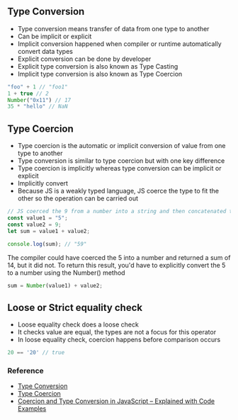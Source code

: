 ## Type Conversion

- Type conversion means transfer of data from one type to another
- Can be implicit or explicit
- Implicit conversion happened when compiler or runtime automatically convert data types
- Explicit conversion can be done by developer
- Explicit type conversion is also known as Type Casting
- Implicit type conversion is also known as Type Coercion

```js
"foo" + 1 // "foo1"
1 + true // 2
Number("0x11") // 17
35 * "hello" // NaN
```

## Type Coercion

- Type coercion is the automatic or implicit conversion of value from one type to another
- Type conversion is similar to type coercion but with one key difference
- Type coercion is implicitly whereas type conversion can be implicit or explicit
- Implicitly convert
- Because JS is a weakly typed language, JS coerce the type to fit the other so the operation can be carried out

```js
// JS coerced the 9 from a number into a string and then concatenated the two values together
const value1 = "5";
const value2 = 9;
let sum = value1 + value2;

console.log(sum); // "59"
```

The compiler could have coerced the 5 into a number and returned a sum of 14, but it did not. To return this result, you'd have to explicitly convert the 5 to a number using the Number() method

```js
sum = Number(value1) + value2;
```

## Loose or Strict equality check

- Loose equality check does a loose check
- It checks value are equal, the types are not a focus for this operator
- In loose equality check, coercion happens before comparison occurs

```js
20 == '20' // true
```

### Reference

- [Type Conversion](https://developer.mozilla.org/en-US/docs/Glossary/Type_Conversion)
- [Type Coercion](https://developer.mozilla.org/en-US/docs/Glossary/Type_coercion)
- [Coercion and Type Conversion in JavaScript – Explained with Code Examples](https://www.freecodecamp.org/news/coercion-and-type-conversion-in-javascript/)
